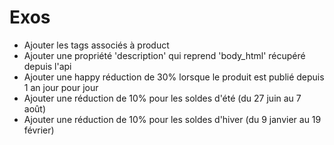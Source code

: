# Exos


- Ajouter les tags associés à product
- Ajouter une propriété 'description' qui reprend 'body_html' récupéré depuis l'api
- Ajouter une happy réduction de 30% lorsque le produit est publié depuis 1 an jour pour jour
- Ajouter une réduction de 10% pour les soldes d'été (du 27 juin au 7 août)
- Ajouter une réduction de 10% pour les soldes d'hiver (du 9 janvier au 19 février)
